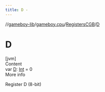 ```yaml
---
title: D -
---
```

//[gameboy-lib](../../index.md)/[gameboy.cpu](../index.md)/[RegistersCGB](index.md)/[D](-d.md)



# D  
[jvm]  
Content  
var [D](-d.md): [Int](https://kotlinlang.org/api/latest/jvm/stdlib/kotlin/-int/index.html) = 0  
More info  


Register D (8-bit)

  



